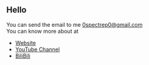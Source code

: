 ## Hello  
You can send the email to me 0spectrep0@gmail.com  
You can know more about at
- [Website](https://spectre-pro.github.io)
- [YouTube Channel](https://www.youtube.com/@spectre_pro)
- [BiliBili](https://b23.tv/teXIVBB)

<!--
**SPECTRE-PRO/spectre-pro** is a ✨ _special_ ✨ repository because its `README.md` (this file) appears on your GitHub profile.

Here are some ideas to get you started:

- 🔭 I’m currently working on ...
- 🌱 I’m currently learning ...
- 👯 I’m looking to collaborate on ...
- 🤔 I’m looking for help with ...
- 💬 Ask me about ...
- 📫 How to reach me: ...
- 😄 Pronouns: ...
- ⚡ Fun fact: ...
-->
